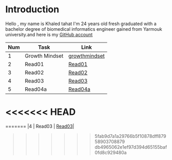 
# Introduction

Hello , my name is Khaled tahat I'm 24 years old fresh graduated with a bachelor degree of biomedical informatics engineer gained from Yarmouk university.and here is my [GitHub account](KZTahat (github.com))

|Num| Task           | Link                                                                                    |
|---|----------------|-----------------------------------------------------------------------------------------|
|1  | Growth Mindset |  [growthmindset](https://kztahat.github.io/reading-notes/growthmindset "Growth Mindset")|
|2  | Read01         | [Read01](https://kztahat.github.io/reading-notes/Read01LearningMarkdown "Read01")       |
|3  | Read02         | [Read02](https://kztahat.github.io/reading-notes//Read02RevisionsandtheCloud "Read02")  |
|4  | Read03         | [Read03](https://kztahat.github.io/reading-notes/Read03ReflectionandDiscussion "Read03")|
|5  | Read04a        | [Read04a]()|
<<<<<<< HEAD
=======
=======
|4  | Read03         | [Read03](https://kztahat.github.io/reading-notes/Read03ReflectionandDiscussion "Read03")|





>>>>>>> 5fab9d7a1a29766b5f10878dff87958903708879
>>>>>>> db4965062e1ef97d394d65155baf0fd8c929480a
